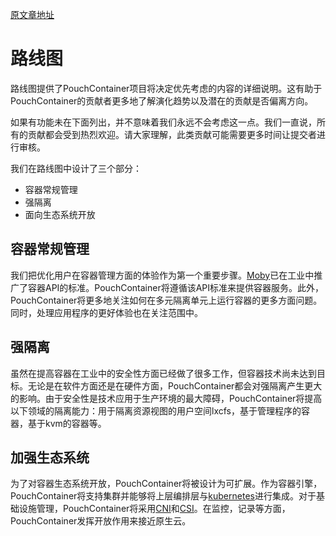 [原文章地址](https://github.com/alibaba/pouch/blob/master/ROADMAP.md)

# 路线图
路线图提供了PouchContainer项目将决定优先考虑的内容的详细说明。这有助于PouchContainer的贡献者更多地了解演化趋势以及潜在的贡献是否偏离方向。

如果有功能未在下面列出，并不意味着我们永远不会考虑这一点。我们一直说，所有的贡献都会受到热烈欢迎。请大家理解，此类贡献可能需要更多时间让提交者进行审核。

我们在路线图中设计了三个部分：

- 容器常规管理
- 强隔离
- 面向生态系统开放

## 容器常规管理

我们把优化用户在容器管理方面的体验作为第一个重要步骤。[Moby](https://github.com/moby/moby)已在工业中推广了容器API的标准。PouchContainer将遵循该API标准来提供容器服务。此外，PouchContainer将更多地关注如何在多元隔离单元上运行容器的更多方面问题。同时，处理应用程序的更好体验也在关注范围中。

## 强隔离

虽然在提高容器在工业中的安全性方面已经做了很多工作，但容器技术尚未达到目标。无论是在软件方面还是在硬件方面，PouchContainer都会对强隔离产生更大的影响。由于安全性是技术应用于生产环境的最大障碍，PouchContainer将提高以下领域的隔离能力：用于隔离资源视图的用户空间lxcfs，基于管理程序的容器，基于kvm的容器等。

## 加强生态系统
为了对容器生态系统开放，PouchContainer将被设计为可扩展。作为容器引擎，PouchContainer将支持集群并能够将上层编排层与[kubernetes](https://github.com/kubernetes/kubernetes)进行集成。对于基础设施管理，PouchContainer将采用[CNI](https://github.com/containernetworking/cni)和[CSI](https://github.com/container-storage-interface)。在监控，记录等方面，PouchContainer发挥开放作用来接近原生云。